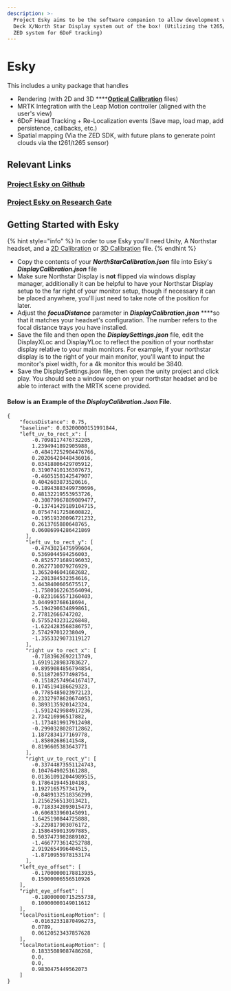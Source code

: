 ```yaml
---
description: >-
  Project Esky aims to be the software companion to allow development with the
  Deck X/North Star Display system out of the box! (Utilizing the t265/1 or a
  ZED system for 6DoF tracking)
---
```


# Esky

This includes a unity package that handles

* Rendering \(with 2D and 3D ****[**Optical Calibration**](../../calibration/getting-started/) files\)
* MRTK Integration with the Leap Motion controller \(aligned with the user's view\)
* 6DoF Head Tracking + Re-Localization events \(Save map, load map, add persistence, callbacks, etc.\)
* Spatial mapping \(Via the ZED SDK, with future plans to generate point clouds via the t261/t265 sensor\)

## Relevant Links

### [Project Esky on Github](https://github.com/HyperLethalVector/ProjectEsky-UnityIntegration)

### [Project Esky on Research Gate](https://www.researchgate.net/publication/344337571_Project_Esky_Enabling_High_Fidelity_Augmented_Reality_Content_on_an_Open_Source_Platform)

##  Getting Started with Esky

{% hint style="info" %}
In order to use Esky you'll need Unity, A Northstar headset, and a [2D Calibration](../../calibration/2d-calibration.md) or [3D Calibration](../../calibration/3d-calibration/) file. 
{% endhint %}

* Copy the contents of your _**NorthStarCalibration.json**_ file into Esky's _**DisplayCalibration.json**_ file 
* Make sure Northstar Display is **not** flipped via windows display manager, additionally it can be helpful to have your Northstar Display setup to the far right of your monitor setup, though if necessary it can be placed anywhere, you'll just need to take note of the position for later.  
* Adjust the _**focusDistance**_ parameter in _**DisplayCalibration.json**_ ****so that it matches your headset's configuration. The number refers to the focal distance trays you have installed.  
* Save the file and then open the _**DisplaySettings.json**_ file, edit the DisplayXLoc and DisplayYLoc to reflect the position of your northstar display relative to your main monitors. For example, if your northstar display is to the right of your main monitor, you'll want to input the monitor's pixel width, for a 4k monitor this would be 3840. 
* Save the DisplaySettings.json file, then open the unity project and click play. You should see a window open on your northstar headset and be able to interact with the MRTK scene provided. 

#### Below is an Example of the _**DisplayCalibration.Json**_ File.

```text
{
    "focusDistance": 0.75,
    "baseline": 0.03200000151991844,
    "left_uv_to_rect_x": [
        -0.7098117476732205,
        1.2394941892905988,
        -0.48417252984476766,
        0.20206420448436016,
        0.03418806429705912,
        0.31907410136307673,
        -0.4605158142547907,
        0.4042603873520616,
        -0.18943883499730696,
        0.48132219553953726,
        -0.30879967889089477,
        -0.13741429189104715,
        0.07547417258600822,
        -0.19519320096721232,
        0.2613765880648765,
        0.06086994286421869
      ],
      "left_uv_to_rect_y": [
        -0.4743021475999604,
        0.5369044594256003,
        -0.8525771689196032,
        0.2627710079276929,
        1.3652046041682682,
        -2.201384532354616,
        3.4438400605675517,
        -1.7580162263564094,
        -0.8231665571360403,
        3.044993768618694,
        -5.194290634899861,
        2.77812666747202,
        0.5755243231226848,
        -1.6224283568386757,
        2.574297012238049,
        -1.3553329073119127
      ],
      "right_uv_to_rect_x": [
        -0.7183962692213749,
        1.6919128983783627,
        -0.8959084856794854,
        0.5118720577498754,
        -0.15182574964167417,
        0.1745194186629323,
        -0.7785485023972123,
        0.23327978620674053,
        0.3893135920142324,
        -1.5912429984917236,
        2.734216996517882,
        -1.1734819917912498,
        -0.2990328028712862,
        1.1872834177169778,
        -1.85802686141548,
        0.8196605383643771
      ],
      "right_uv_to_rect_y": [
        -0.33744873551124743,
        0.1047649025161288,
        0.013610912044989515,
        0.1786419445104183,
        1.192716575734179,
        -0.8489132518356299,
        1.2156256513013421,
        -0.7183342093015473,
        -0.606833960145091,
        1.6425190844725888,
        -3.229817903076172,
        2.1586459013997885,
        0.5037473982889102,
        -1.4667773614252788,
        2.9192654996404515,
        -1.8710955978153174
      ],
    "left_eye_offset": [
        -0.17000000178813935,
        0.15000006556510926
    ],
    "right_eye_offset": [
        -0.18000000715255738,
        0.10000000149011612
    ],
    "localPositionLeapMotion": [
        -0.01632331870496273,
        0.0789,
        0.06120523437857628
    ],
    "localRotationLeapMotion": [
        0.18335089087486268,
        0.0,
        0.0,
        0.9830475449562073
    ]
}
```



